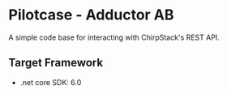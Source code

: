 # Pilotcase - Adductor AB

A simple code base for interacting with ChirpStack's REST API. 
## Target Framework
- .net core SDK: 6.0